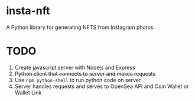 # insta-nft
A Python library for generating NFTS from Instagram photos.



# TODO
1. Create javascript server with Nodejs and Express
2. ~~Python client that connects to server and makes requests~~
3. Use `npm python-shell` to run python code on server
4. Server handles requests and serves to OpenSea API and Coin Wallet or Wallet Link
